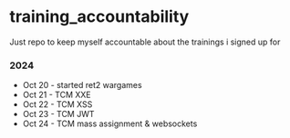# training_accountability
Just repo to keep myself accountable about the trainings i signed up for

### 2024
 - Oct 20 - started ret2 wargames
 - Oct 21 - TCM XXE
 - Oct 22 - TCM XSS
 - Oct 23 - TCM JWT
 - Oct 24 - TCM mass assignment & websockets
